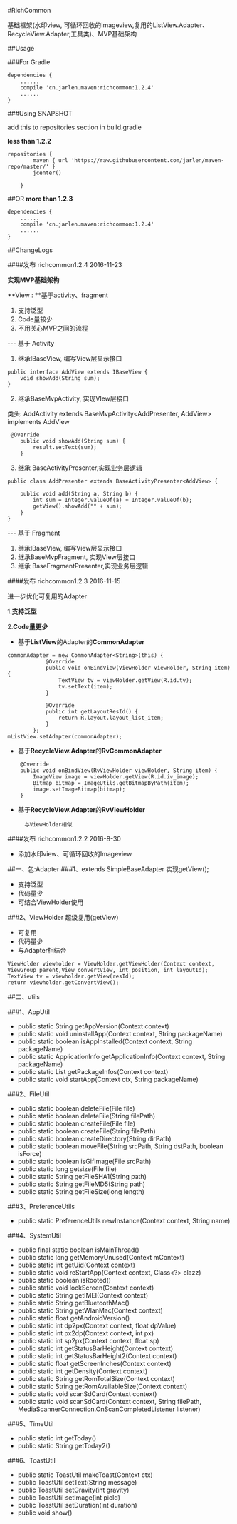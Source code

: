 #RichCommon

基础框架(水印view, 可循环回收的Imageview,复用的ListView.Adapter、RecycleView.Adapter,工具类)、MVP基础架构

##Usage

###For Gradle

```
dependencies {
    ......
    compile 'cn.jarlen.maven:richcommon:1.2.4'
    ......
}
```


###Using SNAPSHOT

add this to repositories section in build.gradle

**less than 1.2.2**

```
repositories {
        maven { url 'https://raw.githubusercontent.com/jarlen/maven-repo/master/' }
        jcenter()

    }
```

##OR
**more than 1.2.3**
```
dependencies {
    ......
    compile 'cn.jarlen.maven:richcommon:1.2.4'
    ......
}
```

##ChangeLogs

####发布 richcommon1.2.4        2016-11-23

**实现MVP基础架构**

**View : **基于activity、fragment

1. 支持泛型
2. Code量较少
3. 不用关心MVP之间的流程 

--- 基于 Activity

1. 继承IBaseView, 编写View层显示接口

```
public interface AddView extends IBaseView {
    void showAdd(String sum);
}
```

2. 继承BaseMvpActivity, 实现VIew层接口

类头:
AddActivity extends BaseMvpActivity<AddPresenter, AddView> implements AddView

```
 @Override
    public void showAdd(String sum) {
        result.setText(sum);
    }
```
3. 继承 BaseActivityPresenter,实现业务层逻辑

```
public class AddPresenter extends BaseActivityPresenter<AddView> {

    public void add(String a, String b) {
        int sum = Integer.valueOf(a) + Integer.valueOf(b);
        getView().showAdd("" + sum);
    }
}
```

--- 基于 Fragment

1. 继承IBaseView, 编写View层显示接口
2. 继承BaseMvpFragment, 实现VIew层接口
3. 继承 BaseFragmentPresenter,实现业务层逻辑

####发布  richcommon1.2.3        2016-11-15  

 进一步优化可复用的Adapter
 
 1.**支持泛型**
 
 2.**Code量更少**


* 基于**ListView**的Adapter的**CommonAdapter**

```
commonAdapter = new CommonAdapter<String>(this) {
            @Override
            public void onBindView(ViewHolder viewHolder, String item) {
                TextView tv = viewHolder.getView(R.id.tv);
                tv.setText(item);
            }

            @Override
            public int getLayoutResId() {
                return R.layout.layout_list_item;
            }
        };
mListView.setAdapter(commonAdapter);
```

* 基于**RecycleView.Adapter**的**RvCommonAdapter**

```
    @Override
    public void onBindView(RvViewHolder viewHolder, String item) {
        ImageView image = viewHolder.getView(R.id.iv_image);
        Bitmap bitmap = ImageUtils.getBitmapByPath(item);
        image.setImageBitmap(bitmap);
    }
```

* 基于**RecycleView.Adapter**的**RvViewHolder**

		与ViewHolder相似

####发布 richcommon1.2.2     2016-8-30
* 添加水印view、可循环回收的Imageview


##一、包:Adapter 
###1、extends SimpleBaseAdapter 实现getView();
   
   * 支持泛型
   * 代码量少
   * 可结合ViewHolder使用

###2、ViewHolder 超级复用(getView)

   * 可复用
   * 代码量少
   * 与Adapter相结合
   

```
ViewHolder viewholder = ViewHolder.getViewHolder(Context context, ViewGroup parent,View convertView, int position, int layoutId);
TextView tv = viewholder.getView(resId);
return viewholder.getConvertView();
```
   
##二、utils

###1、AppUtil

* public static String getAppVersion(Context context)
* public static void uninstallApp(Context context, String packageName)
* public static boolean isAppInstalled(Context context, String packageName)
* public static ApplicationInfo getApplicationInfo(Context context, String packageName)
* public static List<PackageInfo> getPackageInfos(Context context)
* public static void startApp(Context ctx, String packageName)

###2、FileUtil

* public static boolean deleteFile(File file)
* public static boolean deleteFile(String filePath)
* public static boolean createFile(File file)
* public static boolean createFile(String filePath)
* public static boolean createDirectory(String dirPath)
* public static boolean moveFile(String srcPath, String dstPath, boolean isForce)
* public static boolean isGifImage(File srcPath)
* public static long getsize(File file)
* public static String getFileSHA1(String path)
* public static String getFileMD5(String path)
* public static String getFileSize(long length)

###3、PreferenceUtils

* public static PreferenceUtils newInstance(Context context, String name)

###4、SystemUtil

* public final static boolean isMainThread()
* public static long getMemoryUnused(Context mContext)
* public static int getUid(Context context)
* public static void reStartApp(Context context, Class<?> clazz)
* public static boolean isRooted()
* public static void lockScreen(Context context)
* public static String getIMEI(Context context)
* public static String getBluetoothMac()
* public static String getWlanMac(Context context)
* public static float getAndroidVersion()
* public static int dp2px(Context context, float dpValue)
* public static int px2dp(Context context, int px)
* public static int sp2px(Context context, float sp)
* public static int getStatusBarHeight(Context context)
* public static int getStatusBarHeight2(Context context)
* public static float getScreenInches(Context context)
* public static int getDensity(Context context)
* public static String getRomTotalSize(Context context)
* public static String getRomAvailableSize(Context context)
* public static void scanSdCard(Context context)
* public static void scanSdCard(Context context, String filePath, MediaScannerConnection.OnScanCompletedListener listener)

###5、TimeUtil

* public static int getToday()
* public static String getToday2()

###6、ToastUtil

* public static ToastUtil makeToast(Context ctx)
* public ToastUtil setText(String message)
* public ToastUtil setGravity(int gravity)
* public ToastUtil setImage(int picId)
* public ToastUtil setDuration(int duration)
* public void show()
